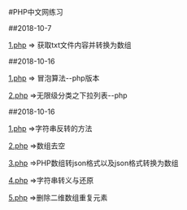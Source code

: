 #PHP中文网练习

##2018-10-7

[1.php](https://github.com/workcha/phpChinaNet/blob/master/2018-10-7/1.php) => 获取txt文件内容并转换为数组


##2018-10-16

[1.php](https://github.com/workcha/phpChinaNet/blob/master/2018-10-13/1.php) => 冒泡算法--php版本

[2.php](https://github.com/workcha/phpChinaNet/blob/master/2018-10-13/2.php) =>无限级分类之下拉列表--php

##2018-10-16

[1.php](https://github.com/workcha/phpChinaNet/blob/master/2018-10-16/1.php) =>字符串反转的方法

[2.php](https://github.com/workcha/phpChinaNet/blob/master/2018-10-16/2.php) =>数组去空

[3.php](https://github.com/workcha/phpChinaNet/blob/master/2018-10-16/3.php) =>PHP数组转json格式以及json格式转换为数组

[4.php](https://github.com/workcha/phpChinaNet/blob/master/2018-10-16/4.php) =>字符串转义与还原

[5.php](https://github.com/workcha/phpChinaNet/blob/master/2018-10-16/5.php) =>删除二维数组重复元素
